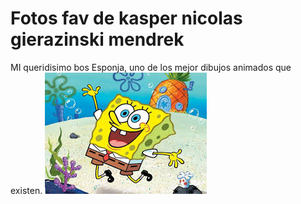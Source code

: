 <h1>Fotos fav de kasper nicolas gierazinski mendrek</h1>

MI queridisimo bos Esponja, uno de los mejor dibujos animados que existen.
![Bob Esponja](./fotos/bobesparrago.jpg)
